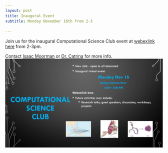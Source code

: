 ```yaml
---
layout: post
title: Inaugural Event
subtitle: Monday November 16th from 2-3

---
```

Join us for the inaugural Computational Science Club event at [webexlink here](webex.com) from 2-3pm. 

Contact [Isaac Moorman](mailto:isaac.moorman18@stjohns.edu) or [Dr. Catrina](mailto:catrinaf@stjohns.edu) for more info.
![](/assets/img/flier.png)
